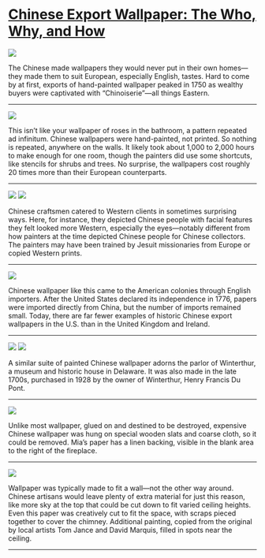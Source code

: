# [Chinese Export Wallpaper: The Who, Why, and How](http://artstories.artsmia.org/#/stories/2989)

![](http://cdn.dx.artsmia.org/thumbs/tn_150427_mia329_000005.jpg)

The Chinese made wallpapers they would never put in their own homes—they made them to suit European, especially English, tastes. Hard to come by at first, exports of hand-painted wallpaper peaked in 1750 as wealthy buyers were captivated with “Chinoiserie”—all things Eastern.

---

![](http://cdn.dx.artsmia.org/thumbs/tn_mia_6022109.jpg)

This isn’t like your wallpaper of roses in the bathroom, a pattern repeated ad infinitum. Chinese wallpapers were hand-painted, not printed. So nothing is repeated, anywhere on the walls. It likely took about 1,000 to 2,000 hours to make enough for one room, though the painters did use some shortcuts, like stencils for shrubs and trees. No surprise, the wallpapers cost roughly 20 times more than their European counterparts.

---

![](http://cdn.dx.artsmia.org/thumbs/tn_mia_6022061_Crop.jpg)
![](http://cdn.dx.artsmia.org/thumbs/tn_mia_1003744.jpg)

Chinese craftsmen catered to Western clients in sometimes surprising ways. Here, for instance, they depicted Chinese people with facial features they felt looked more Western, especially the eyes—notably different from how painters at the time depicted Chinese people for Chinese collectors. The painters may have been trained by Jesuit missionaries from Europe or copied Western prints.

---

![](http://cdn.dx.artsmia.org/thumbs/tn_150427_mia329_000004.jpg)

Chinese wallpaper like this came to the American colonies through English importers. After the United States declared its independence in 1776, papers were imported directly from China, but the number of imports remained small. Today, there are far fewer examples of historic Chinese export wallpapers in the U.S. than in the United Kingdom and Ireland.

---

![](http://cdn.dx.artsmia.org/thumbs/tn_150427_mia329_000001.jpg)
![](http://cdn.dx.artsmia.org/thumbs/tn_150427_mia329_000002.jpg)

A similar suite of painted Chinese wallpaper adorns the parlor of Winterthur, a museum and historic house in Delaware. It was also made in the late 1700s, purchased in 1928 by the owner of Winterthur, Henry Francis Du Pont.

---

![](http://cdn.dx.artsmia.org/thumbs/tn_mia_6022080.jpg)

Unlike most wallpaper, glued on and destined to be destroyed, expensive Chinese wallpaper was hung on special wooden slats and coarse cloth, so it could be removed. Mia’s paper has a linen backing, visible in the blank area to the right of the fireplace.

---

![](http://cdn.dx.artsmia.org/thumbs/tn_mia_6022115.jpg)

Wallpaper was typically made to fit a wall—not the other way around. Chinese artisans would leave plenty of extra material for just this reason, like more sky at the top that could be cut down to fit varied ceiling heights. Even this paper was creatively cut to fit the space, with scraps pieced together to cover the chimney. Additional painting, copied from the original by local artists Tom Jance and David Marquis, filled in spots near the ceiling.

---
